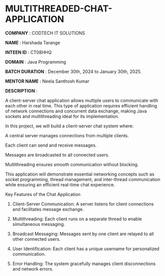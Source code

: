 # MULTITHREADED-CHAT-APPLICATION

**COMPANY** : CODTECH IT SOLUTIONS 

**NAME** :  Harshada Tarange

**INTEEN ID** : CT08HHQ

**DOMAIN** : Java Programming

**BATCH DURATION** : December 30th, 2024 to January 30th, 2025.

**MENTOR NAME** : Neela Santhosh Kumar

**DESCRIPTION** :

A client-server chat application allows multiple users to communicate with each other in real time. This type of application requires efficient handling of network connections and concurrent data exchange, making Java sockets and multithreading ideal for its implementation.

In this project, we will build a client-server chat system where:

A central server manages connections from multiple clients.

Each client can send and receive messages.

Messages are broadcasted to all connected users.

Multithreading ensures smooth communication without blocking.


This application will demonstrate essential networking concepts such as socket programming, thread management, 
and inter-thread communication while ensuring an efficient real-time chat experience.

Key Features of the Chat Application

1. Client-Server Communication: A server listens for client connections and facilitates message exchange.


2. Multithreading: Each client runs on a separate thread to enable simultaneous messaging.


3. Broadcast Messaging: Messages sent by one client are relayed to all other connected users.


4. User Identification: Each client has a unique username for personalized communication.


5. Error Handling: The system gracefully manages client disconnections and network errors.
 




